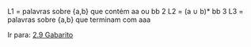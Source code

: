 L1 = palavras sobre {a,b} que contém aa ou bb 2 
L2 = (a ∪ b)* bb 3 
L3 = palavras sobre {a,b} que terminam com aaa

Ir para: [2.9 Gabarito](9-gabarito-afnd.md)